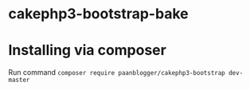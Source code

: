 # cakephp3-bootstrap-bake

# Installing via composer
Run command `composer require paanblogger/cakephp3-bootstrap dev-master`
